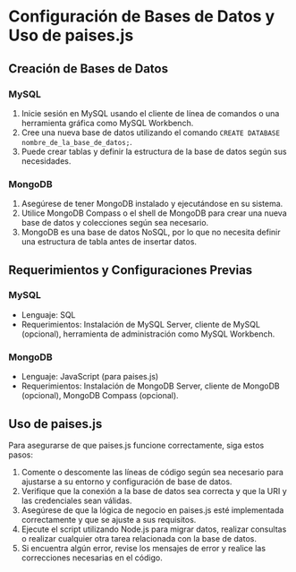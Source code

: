 # Configuración de Bases de Datos y Uso de paises.js

## Creación de Bases de Datos

### MySQL

1. Inicie sesión en MySQL usando el cliente de línea de comandos o una herramienta gráfica como MySQL Workbench.
2. Cree una nueva base de datos utilizando el comando `CREATE DATABASE nombre_de_la_base_de_datos;`.
3. Puede crear tablas y definir la estructura de la base de datos según sus necesidades.

### MongoDB

1. Asegúrese de tener MongoDB instalado y ejecutándose en su sistema.
2. Utilice MongoDB Compass o el shell de MongoDB para crear una nueva base de datos y colecciones según sea necesario.
3. MongoDB es una base de datos NoSQL, por lo que no necesita definir una estructura de tabla antes de insertar datos.

## Requerimientos y Configuraciones Previas

### MySQL

- Lenguaje: SQL
- Requerimientos: Instalación de MySQL Server, cliente de MySQL (opcional), herramienta de administración como MySQL Workbench.

### MongoDB

- Lenguaje: JavaScript (para paises.js)
- Requerimientos: Instalación de MongoDB Server, cliente de MongoDB (opcional), MongoDB Compass (opcional).

## Uso de paises.js

Para asegurarse de que paises.js funcione correctamente, siga estos pasos:

1. Comente o descomente las líneas de código según sea necesario para ajustarse a su entorno y configuración de base de datos.
2. Verifique que la conexión a la base de datos sea correcta y que la URI y las credenciales sean válidas.
3. Asegúrese de que la lógica de negocio en paises.js esté implementada correctamente y que se ajuste a sus requisitos.
4. Ejecute el script utilizando Node.js para migrar datos, realizar consultas o realizar cualquier otra tarea relacionada con la base de datos.
5. Si encuentra algún error, revise los mensajes de error y realice las correcciones necesarias en el código.

